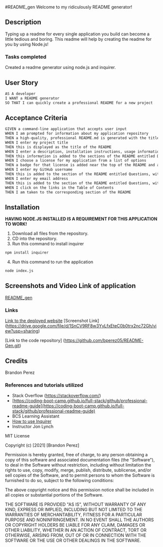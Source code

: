 #README_gen
Welcome to my ridiculously README generator!


## Description

Typing up a readme for every single application you build can become a little tedious and boring. This readme will help by creating the readme for you by using Node.js!

### **Tasks completed**

Created a readme generator using node.js and inquirer.


## User Story

```md
AS A developer
I WANT a README generator
SO THAT I can quickly create a professional README for a new project
```

## Acceptance Criteria

```md
GIVEN a command-line application that accepts user input
WHEN I am prompted for information about my application repository
THEN a high-quality, professional README.md is generated with the title of my project and sections entitled Description, Table of Contents, Installation, Usage, License, Contributing, Tests, and Questions
WHEN I enter my project title
THEN this is displayed as the title of the README
WHEN I enter a description, installation instructions, usage information, contribution guidelines, and test instructions
THEN this information is added to the sections of the README entitled Description, Installation, Usage, Contributing, and Tests
WHEN I choose a license for my application from a list of options
THEN a badge for that license is added near the top of the README and a notice is added to the section of the README entitled License that explains which license the application is covered under
WHEN I enter my GitHub username
THEN this is added to the section of the README entitled Questions, with a link to my GitHub profile
WHEN I enter my email address
THEN this is added to the section of the README entitled Questions, with instructions on how to reach me with additional questions
WHEN I click on the links in the Table of Contents
THEN I am taken to the corresponding section of the README
```

## Installation

**HAVING NODE.JS INSTALLED IS A REQUIREMENT FOR THIS APPLICATION TO WORK!**

1. Download all files from the repository.
2. CD into the repository.
3. Run this command to install inquirer
```md
npm install inquirer
```
4. Run this command to run the application
```md
node index.js
```

## Screenshots and Video Link of application

[README_gen]()

### **Links**

[Link to the deployed website](https://watch.screencastify.com/v/r0PwWochSNwsEoN3Xnug)
[Screenshot Link] (https://drive.google.com/file/d/1SnCV9RF8w3YyLfxEteC0b0trx2nc72Gh/view?usp=sharing)

[Link to the code repository] (https://github.com/bperez05/README-Gen.git)

## Credits
Brandon Perez

### References and tutorials utilized
* Stack Overflow (https://stackoverflow.com/)
* [https://coding-boot-camp.github.io/full-stack/github/professional-readme-guide](https://coding-boot-camp.github.io/full-stack/github/professional-readme-guide)
* BCS Learning Assistant
* [How to use Inquirer](https://www.npmjs.com/package/inquirer)
* Instructor Jon Lynch

MIT License

Copyright (c) [2021] [Brandon Perez]

Permission is hereby granted, free of charge, to any person obtaining a copy
of this software and associated documentation files (the "Software"), to deal
in the Software without restriction, including without limitation the rights
to use, copy, modify, merge, publish, distribute, sublicense, and/or sell
copies of the Software, and to permit persons to whom the Software is
furnished to do so, subject to the following conditions:

The above copyright notice and this permission notice shall be included in all
copies or substantial portions of the Software.

THE SOFTWARE IS PROVIDED "AS IS", WITHOUT WARRANTY OF ANY KIND, EXPRESS OR
IMPLIED, INCLUDING BUT NOT LIMITED TO THE WARRANTIES OF MERCHANTABILITY,
FITNESS FOR A PARTICULAR PURPOSE AND NONINFRINGEMENT. IN NO EVENT SHALL THE
AUTHORS OR COPYRIGHT HOLDERS BE LIABLE FOR ANY CLAIM, DAMAGES OR OTHER
LIABILITY, WHETHER IN AN ACTION OF CONTRACT, TORT OR OTHERWISE, ARISING FROM,
OUT OF OR IN CONNECTION WITH THE SOFTWARE OR THE USE OR OTHER DEALINGS IN THE
SOFTWARE.